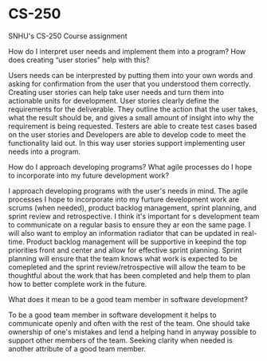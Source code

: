 # CS-250
SNHU's CS-250 Course assignment

How do I interpret user needs and implement them into a program? How does creating “user stories” help with this?

Users needs can be interprested by putting them into your own words and asking for confirmation from the user that you understood them correctly. Creating user stories can help take user needs and turn them into actionable units for development. User stories clearly define the requirements for the deliverable. They outline the action that the user takes, what the result should be, and gives a small amount of insight into why the requirement is being requested. Testers are able to create test cases based on the user stories and Developers are able to develop code to meet the functionality laid out. In this way user stories support implementing user needs into a program. 

How do I approach developing programs? What agile processes do I hope to incorporate into my future development work?

I approach developing programs with the user's needs in mind. The agile processes I hope to incorporate into my furture development work are scrums (when needed), product backlog management, sprint planning, and sprint review and retrospective. I think it's important for s development team to communicate on a regular basis to ensure they ar eon the same page. I will also want to employ an information radiator that can be updated in real-time. Product backlog management will be supportive in keepind the top priorities front and center and allow for effective sprint planning. Sprint planning will ensure that the team knows what work is expected to be comepleted and the sprint review/retrospective will allow the team to be thoughtful about the work that has been completed and help them to plan how to better complete work in the future. 

What does it mean to be a good team member in software development?

To be a good team member in software development it helps to communicate openly and often with the rest of the team. One should take ownership of one's mistakes and lend a helping hand in anyway possible to support other members of the team. Seeking clarity when needed is another attribute of a good team member.
